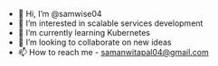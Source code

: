 - 👋 Hi, I’m @samwise04
- 👀 I’m interested in scalable services development
- 🌱 I’m currently learning Kubernetes
- 💞️ I’m looking to collaborate on new ideas
- 📫 How to reach me - samanwitapal04@gmail.com

<!---
samwise04/samwise04 is a ✨ special ✨ repository because its `README.md` (this file) appears on your GitHub profile.
You can click the Preview link to take a look at your changes.
--->
